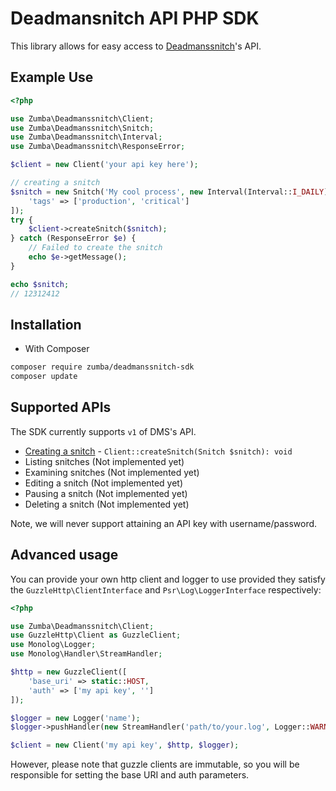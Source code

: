 # Deadmansnitch API PHP SDK

This library allows for easy access to [Deadmanssnitch](https://deadmanssnitch.com/)'s API.

## Example Use

```php
<?php

use Zumba\Deadmanssnitch\Client;
use Zumba\Deadmanssnitch\Snitch;
use Zumba\Deadmanssnitch\Interval;
use Zumba\Deadmanssnitch\ResponseError;

$client = new Client('your api key here');

// creating a snitch
$snitch = new Snitch('My cool process', new Interval(Interval::I_DAILY), [
    'tags' => ['production', 'critical']
]);
try {
    $client->createSnitch($snitch);
} catch (ResponseError $e) {
    // Failed to create the snitch
    echo $e->getMessage();
}

echo $snitch;
// 12312412
```

## Installation

* With Composer

```bash
composer require zumba/deadmanssnitch-sdk
composer update
```

## Supported APIs

The SDK currently supports `v1` of DMS's API.

* [Creating a snitch](https://deadmanssnitch.com/docs/api/v1#creating-a-snitch) - `Client::createSnitch(Snitch $snitch): void`
* Listing snitches (Not implemented yet)
* Examining snitches (Not implemented yet)
* Editing a snitch (Not implemented yet)
* Pausing a snitch (Not implemented yet)
* Deleting a snitch (Not implemented yet)

Note, we will never support attaining an API key with username/password.

## Advanced usage

You can provide your own http client and logger to use provided they satisfy the
`GuzzleHttp\ClientInterface` and `Psr\Log\LoggerInterface` respectively:

```php
<?php

use Zumba\Deadmanssnitch\Client;
use GuzzleHttp\Client as GuzzleClient;
use Monolog\Logger;
use Monolog\Handler\StreamHandler;

$http = new GuzzleClient([
    'base_uri' => static::HOST,
    'auth' => ['my api key', '']
]);

$logger = new Logger('name');
$logger->pushHandler(new StreamHandler('path/to/your.log', Logger::WARNING));

$client = new Client('my api key', $http, $logger);
```

However, please note that guzzle clients are immutable, so you will be responsible
for setting the base URI and auth parameters.
